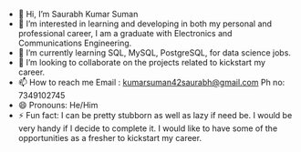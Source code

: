 - 👋 Hi, I’m Saurabh Kumar Suman
- 👀 I’m interested in learning and developing in both my personal and professional career, I am a graduate with Electronics and Communications Engineering.
- 🌱 I’m currently learning SQL, MySQL, PostgreSQL, for data science jobs.
- 💞️ I’m looking to collaborate on the projects related to kickstart my career.
- 📫 How to reach me Email : kumarsuman42saurabh@gmail.com Ph no: 7349102745
- 😄 Pronouns: He/Him
- ⚡ Fun fact: I can be pretty stubborn as well as lazy if need be. I would be very handy if I decide to complete it. I would like to have some of the opportunities as a fresher to kickstart my career.

<!---
Zom42bie/Zom42bie is a ✨ special ✨ repository because its `README.md` (this file) appears on your GitHub profile.
You can click the Preview link to take a look at your changes.
--->
